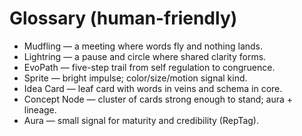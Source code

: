 # Glossary (human-friendly)
- Mudfling — a meeting where words fly and nothing lands.
- Lightring — a pause and circle where shared clarity forms.
- EvoPath — five-step trail from self regulation to congruence.
- Sprite — bright impulse; color/size/motion signal kind.
- Idea Card — leaf card with words in veins and schema in core.
- Concept Node — cluster of cards strong enough to stand; aura + lineage.
- Aura — small signal for maturity and credibility (RepTag).
